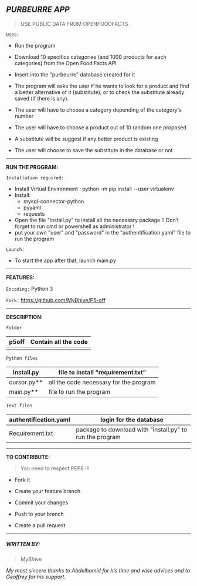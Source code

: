 ## ***[]()PURBEURRE APP***

> USE PUBLIC DATA FROM OPENFOODFACTS

`Uses:`

- Run the program

- Download 10 specifics categories (and 1000 products for each categories) from the Open Food Facts API
- Insert into the "purbeurre" database created for it
- The program will asks the user if he wants to look for a product and find a better alternative of it (substitute), or to check the substitute already saved (if there is any).
- The user will have to choose a category depending of the category's number
- The user will have to choose a product out of 10 random one proposed
- A substitute will be suggest if any better product is existing
- The user will choose to save the substitute in the database or not

---------------------------------------------------------------------------------------------

[]()**RUN THE PROGRAM:**

`Installation required:`

- Install Virtual Environment : python -m pip install --user virtualenv
- Install: 
  	- mysql-connector-python
  	- pyyaml
  	- requests
- Open the file "install.py" to install all the necessary package
  !! Don’t forget to run cmd or powershell as administrator !
- put your own "user" and "password" in the "authentification.yaml" file to run the program

`Launch:`

- To start the app after that, launch main.py


----------------------------------------------------------------------------------------------

[]()**FEATURES:**

`Encoding:`
Python 3

`Fork:`
https://github.com/MyBhive/P5-off

-----------------------------------------------------------------------------------------------

[]()**DESCRIPTION:**

`Folder`

| p5off | Contain all the code |
| ----- | -------------------- |
|       |                      |

`Python files`

| **Install.py** | file to install “requirement.txt”      |
| -------------- | -------------------------------------- |
| cursor.py**    | all the code necessary for the program |
| main.py**      | file to run the program                |

`Text files`

| authentification.yaml | login for the database                                   |
| --------------------- | -------------------------------------------------------- |
| Requirement.txt       | package to download with "install.py" to run the program |

----------------------------------------------------------------------------------------------

[]()**TO CONTRIBUTE:** 

> You need to respect PEP8 !!!  

- Fork it 

- Create your feature branch

- Commit your changes

- Push to your branch 

- Create a pull request

-----------------------------------------------------------------------------------------------

##### []()**WRITTEN BY:**

> MyBhive 

*My most sincere thanks to Abdelhamid for his time and wise advices and  to Geoffrey for his support.*